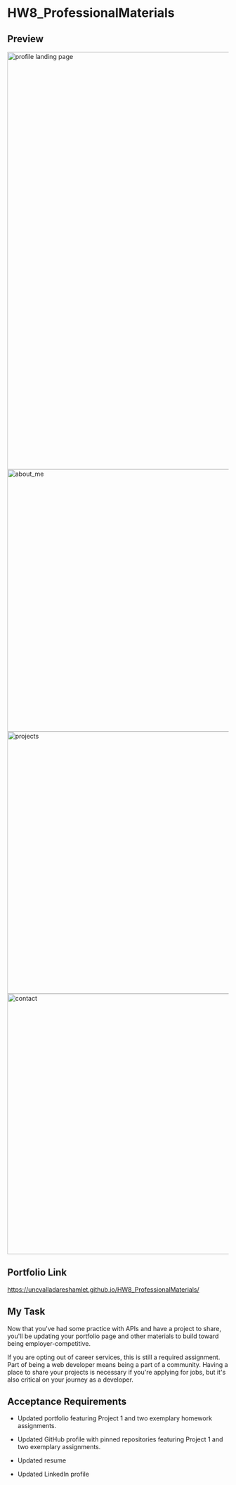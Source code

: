 # HW8_ProfessionalMaterials

## Preview
<img width="950" alt="profile landing page" src="https://user-images.githubusercontent.com/80364592/119585818-7ecde200-bd99-11eb-8f66-732471c795e4.PNG">
<img width="597" alt="about_me" src="https://user-images.githubusercontent.com/80364592/119589157-4087f100-bda0-11eb-8b46-4b1ec04cedc4.PNG">
<img width="597" alt="projects" src="https://user-images.githubusercontent.com/80364592/119589188-4da4e000-bda0-11eb-8cfc-2bb93d56b387.PNG">
<img width="593" alt="contact" src="https://user-images.githubusercontent.com/80364592/119589212-57c6de80-bda0-11eb-9703-5526ca3546f8.PNG">


## Portfolio Link
https://uncvalladareshamlet.github.io/HW8_ProfessionalMaterials/

## My Task

Now that you've had some practice with APIs and have a project to share, you'll be updating your portfolio page and other materials to build toward being employer-competitive.

If you are opting out of career services, this is still a required assignment. Part of being a web developer means being a part of a community. Having a place to share your projects is necessary if you're applying for jobs, but it's also critical on your journey as a developer.

## Acceptance Requirements

* Updated portfolio featuring Project 1 and two exemplary homework assignments.

* Updated GitHub profile with pinned repositories featuring Project 1 and two exemplary assignments.

* Updated resume

* Updated LinkedIn profile